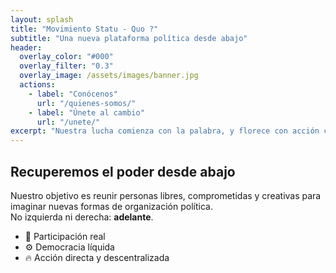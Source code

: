 ```yaml
---
layout: splash
title: "Movimiento Statu - Quo ?"
subtitle: "Una nueva plataforma política desde abajo"
header:
  overlay_color: "#000"
  overlay_filter: "0.3"
  overlay_image: /assets/images/banner.jpg
  actions:
    - label: "Conócenos"
      url: "/quienes-somos/"
    - label: "Únete al cambio"
      url: "/unete/"
excerpt: "Nuestra lucha comienza con la palabra, y florece con acción colectiva."
---
```


## Recuperemos el poder desde abajo

Nuestro objetivo es reunir personas libres, comprometidas y creativas para imaginar nuevas formas de organización política.  
No izquierda ni derecha: **adelante**.

- 🌿 Participación real
- ⚙️ Democracia líquida
- 🔥 Acción directa y descentralizada
